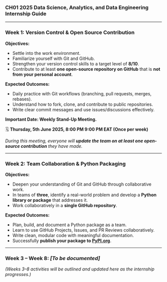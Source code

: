 ### **CH01 2025 Data Science, Analytics, and Data Engineering Internship Guide**

---
### **Week 1: Version Control & Open Source Contribution**

**Objectives:**
- Settle into the work environment.
- Familiarize yourself with Git and GitHub.
- Strengthen your version control skills to a target level of **8/10**.
- Contribute to at least **one open-source repository on GitHub** that is **not from your personal account**.

**Expected Outcomes:**
- Daily practice with Git workflows (branching, pull requests, merges, rebases).
- Understand how to fork, clone, and contribute to public repositories.
- Write clear commit messages and use issues/discussions effectively.

**Important Date: Weekly Stand-Up Meeting.**

🗓️ **Thursday, 5th June 2025, 8:00 PM 9:00 PM EAT (Once per week)** 

*During this meeting, everyone will **update the team on at least one open-source contribution** they have made.*

---

### **Week 2: Team Collaboration & Python Packaging**

**Objectives:**
- Deepen your understanding of Git and GitHub through collaborative work.
- In teams of **three**, identify a real-world problem and develop a **Python library or package** that addresses it.
- Work collaboratively in a **single GitHub repository**.

**Expected Outcomes:**
- Plan, build, and document a Python package as a team.
- Learn to use GitHub Projects, Issues, and PR Reviews collaboratively.
- Write clean, modular code with meaningful documentation.
- Successfully **publish your package to [PyPI.org](https://pypi.org)**.

---

### **Week 3 – Week 8: _[To be documented]_**

_(Weeks 3–8 activities will be outlined and updated here as the internship progresses.)_

